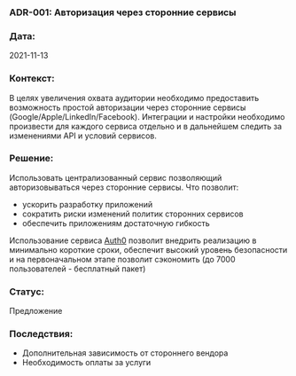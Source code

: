 ### ADR-001: Авторизация через сторонние сервисы

### Дата:
2021-11-13

### Контекст:
В целях увеличения охвата аудитории необходимо предоставить возможность простой авторизации
через сторонние сервисы (Google/Apple/LinkedIn/Facebook).
Интеграции и настройки необходимо произвести для каждого сервиса отдельно и в дальнейшем
следить за изменениями API и условий сервисов.

### Решение:
Использовать централизованный сервис позволяющий авторизовываться через сторонние сервисы.
Что позволит:
- ускорить разработку приложений 
- сократить риски изменений политик сторонних сервисов
- обеспечить приложениям достаточную гибкость 

Использование сервиса [Auth0](https://auth0.com/) позволит внедрить реализацию в минимально
короткие сроки, обеспечит высокий уровень безопасности и на первоначальном этапе позволит
сэкономить (до 7000 пользователей - бесплатный пакет)

### Статус: 
Предложение

### Последствия:
* Дополнительная зависимость от стороннего вендора
* Необходимость оплаты за услуги
